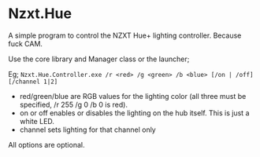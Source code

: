 # Nzxt.Hue

A simple program to control the NZXT Hue+ lighting controller.
Because fuck CAM.

Use the core library and Manager class or the launcher;

Eg; `Nzxt.Hue.Controller.exe /r <red> /g <green> /b <blue> [/on | /off] [/channel 1|2]`

* red/green/blue are RGB values for the lighting color (all three must be specified, /r 255 /g 0 /b 0 is red).
* on or off enables or disables the lighting on the hub itself. This is just a white LED.
* channel sets lighting for that channel only


All options are optional.
